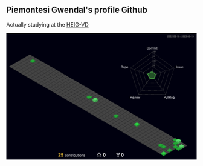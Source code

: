 ## Piemontesi Gwendal's profile Github
   Actually studying at the [HEIG-VD](https://heig-vd.ch/)

![](./profile-3d-contrib/profile-night-green.svg)
